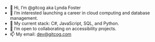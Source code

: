 - 👋 Hi, I’m @gitcog aka Lynda Foster
- 👀 I’m interested launching a career in cloud computing and database management.
- 🌱 My current stack: C#, JavaScript, SQL, and Python.
- 💞️ I’m open to collaborating on accessibility projects.
- 📫 My email: dev@gitcog.com  

<!---
gitcog/gitcog is a ✨ special ✨ repository because its `README.md` (this file) appears on your GitHub profile.
You can click the Preview link to take a look at your changes.
--->
